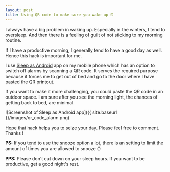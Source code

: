 ```yaml
---
layout: post
title: Using QR code to make sure you wake up ⏰
---
```

I always have a big problem in waking up. Especially in the winters, I tend to oversleep. And then there is a feeling of guilt of not sticking to my morning routine. 

If I have a productive morning, I generally tend to have a good day as well. Hence this hack is important for me.

I use [Sleep as Android](https://play.google.com/store/apps/details?id=com.urbandroid.sleep) app on my mobile phone which has an option to switch off alarms by scanning a QR code. It serves the required purpose because it forces me to get out of bed and go to the door where I have pasted the QR printout.

If you want to make it more challenging, you could paste the QR code in an outdoor space. I am sure after you see the morning light, the chances of getting back to bed, are minimal.

![Screenshot of Sleep as Android app]({{ site.baseurl }}/images/qr_code_alarm.png)

Hope that hack helps you to seize your day. Please feel free to comment. Thanks !

**PS:** If you tend to use the snooze option a lot, there is an setting to limit the amount of times you are allowed to snooze ⏰

**PPS:** Please don't cut down on your sleep hours. If you want to be productive, get a good night's rest.  